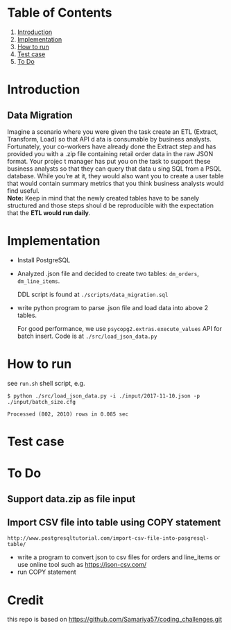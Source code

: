 # Table of Contents
1. [Introduction](README.md#introduction)
2. [Implementation](README.md#implementation-details)
3. [How to run](README.md#how-to-run)
4. [Test case](README.md#test-case)
5. [To Do](README.md#to-do)

# Introduction 

## Data Migration

Imagine a scenario where you were given the task create an ETL (Extract, Transform, Load) so that API d
ata is consumable by business analysts. Fortunately, your co-workers have already done the Extract step
 and has provided you with a .zip file containing retail order data in the raw JSON format. Your projec
t manager has put you on the task to support these business analysts so that they can query that data u
sing SQL from a PSQL database.
While you’re at it, they would also want you to create a user table that would contain summary metrics 
that you think business analysts would find useful.  
**Note:** Keep in mind that the newly created tables have to be sanely structured and those steps shoul
d be reproducible with the expectation that the **ETL would run daily**.

# Implementation

* Install PostgreSQL
* Analyzed .json file and decided to create two tables: `dm_orders`, `dm_line_items`.

  DDL script is found at `./scripts/data_migration.sql`
* write python program to parse .json file and load data into above 2 tables. 

  For good performance, we use `psycopg2.extras.execute_values` API for batch insert.
  Code is at `./src/load_json_data.py`

# How to run
see `run.sh` shell script, e.g.

```
$ python ./src/load_json_data.py -i ./input/2017-11-10.json -p ./input/batch_size.cfg 

Processed (802, 2010) rows in 0.085 sec
```

# Test case

# To Do

## Support data.zip as file input 

## Import CSV file into table using COPY statement  
`http://www.postgresqltutorial.com/import-csv-file-into-posgresql-table/`

* write a program to convert json to csv files for orders and line_items
or use online tool such as https://json-csv.com/
* run COPY statement

# Credit

this repo is based on https://github.com/Samariya57/coding_challenges.git
